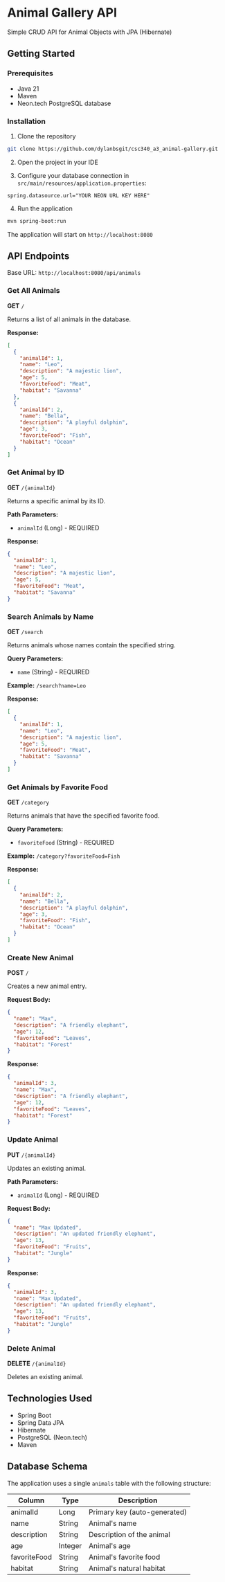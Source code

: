 # Animal Gallery API

Simple CRUD API for Animal Objects with JPA (Hibernate)

## Getting Started

### Prerequisites
- Java 21
- Maven
- Neon.tech PostgreSQL database

### Installation
1. Clone the repository
```bash
git clone https://github.com/dylanbsgit/csc340_a3_animal-gallery.git
```

2. Open the project in your IDE

3. Configure your database connection in `src/main/resources/application.properties`:
```properties
spring.datasource.url="YOUR NEON URL KEY HERE"
```

4. Run the application
```bash
mvn spring-boot:run
```

The application will start on `http://localhost:8080`

## API Endpoints

Base URL: `http://localhost:8080/api/animals`

### Get All Animals
**GET** `/`

Returns a list of all animals in the database.

**Response:**
```json
[
  {
    "animalId": 1,
    "name": "Leo",
    "description": "A majestic lion",
    "age": 5,
    "favoriteFood": "Meat",
    "habitat": "Savanna"
  },
  {
    "animalId": 2,
    "name": "Bella",
    "description": "A playful dolphin",
    "age": 3,
    "favoriteFood": "Fish",
    "habitat": "Ocean"
  }
]
```

### Get Animal by ID
**GET** `/{animalId}`

Returns a specific animal by its ID.

**Path Parameters:**
- `animalId` (Long) - REQUIRED

**Response:**
```json
{
  "animalId": 1,
  "name": "Leo",
  "description": "A majestic lion",
  "age": 5,
  "favoriteFood": "Meat",
  "habitat": "Savanna"
}
```

### Search Animals by Name
**GET** `/search`

Returns animals whose names contain the specified string.

**Query Parameters:**
- `name` (String) - REQUIRED

**Example:** `/search?name=Leo`

**Response:**
```json
[
  {
    "animalId": 1,
    "name": "Leo",
    "description": "A majestic lion",
    "age": 5,
    "favoriteFood": "Meat",
    "habitat": "Savanna"
  }
]
```

### Get Animals by Favorite Food
**GET** `/category`

Returns animals that have the specified favorite food.

**Query Parameters:**
- `favoriteFood` (String) - REQUIRED

**Example:** `/category?favoriteFood=Fish`

**Response:**
```json
[
  {
    "animalId": 2,
    "name": "Bella",
    "description": "A playful dolphin",
    "age": 3,
    "favoriteFood": "Fish",
    "habitat": "Ocean"
  }
]
```

### Create New Animal
**POST** `/`

Creates a new animal entry.

**Request Body:**
```json
{
  "name": "Max",
  "description": "A friendly elephant",
  "age": 12,
  "favoriteFood": "Leaves",
  "habitat": "Forest"
}
```

**Response:**
```json
{
  "animalId": 3,
  "name": "Max",
  "description": "A friendly elephant",
  "age": 12,
  "favoriteFood": "Leaves",
  "habitat": "Forest"
}
```

### Update Animal
**PUT** `/{animalId}`

Updates an existing animal.

**Path Parameters:**
- `animalId` (Long) - REQUIRED

**Request Body:**
```json
{
  "name": "Max Updated",
  "description": "An updated friendly elephant",
  "age": 13,
  "favoriteFood": "Fruits",
  "habitat": "Jungle"
}
```

**Response:**
```json
{
  "animalId": 3,
  "name": "Max Updated",
  "description": "An updated friendly elephant",
  "age": 13,
  "favoriteFood": "Fruits",
  "habitat": "Jungle"
}
```

### Delete Animal
**DELETE** `/{animalId}`

Deletes an existing animal.

## Technologies Used

- Spring Boot
- Spring Data JPA
- Hibernate
- PostgreSQL (Neon.tech)
- Maven

## Database Schema

The application uses a single `animals` table with the following structure:

| Column | Type | Description |
|--------|------|-------------|
| animalId | Long | Primary key (auto-generated) |
| name | String | Animal's name |
| description | String | Description of the animal |
| age | Integer | Animal's age |
| favoriteFood | String | Animal's favorite food |
| habitat | String | Animal's natural habitat |
